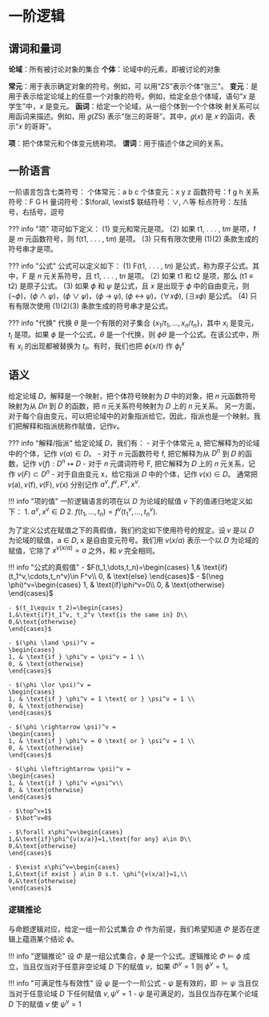 # 一阶逻辑

## 谓词和量词


**论域**：所有被讨论对象的集合
**个体**：论域中的元素，即被讨论的对象

**常元**：用于表示确定对象的符号。例如，可
以用“ZS”表示个体“张三”。
**变元**：是用于表示给定论域上的任意一个对象的符号。例如，给定全总个体域，语句“𝑥 是学生”中，𝑥 是变元。
**函词**：给定一个论域，从一组个体到一个个体映
射关系可以用函词来描述。例如，用 𝑔(ZS) 表示“张三的哥哥”。其中，𝑔(𝑥) 是 𝑥 的函词，表示“𝑥 的哥哥”。

**项**：把个体常元和个体变元统称项。
**谓词**：用于描述个体之间的关系。


## 一阶语言

一阶语言包含七类符号：
个体常元：a b c
个体变元：x y z
函数符号：f g h
关系符号：F G H
量词符号：$\forall, \exist$
联结符号：$\lor, \land$等
标点符号：左括号，右括号，逗号

??? info "项"
    项可如下定义：
    (1) 变元和常元是项。
    (2) 如果 t1, . . . , t𝑚 是项，f 是 𝑚 元函数符号，则 f(t1, . . . , t𝑚) 是项。
    (3) 只有有限次使用 (1)(2) 条款生成的符号串才是项。


??? info "公式"
    公式可以定义如下：
    (1) F(t1, . . . , t𝑛) 是公式，称为原子公式。其中，F 是 𝑛 元关系符号，且 t1, . . . , t𝑛 是项。
    (2) 如果 t1 和 t2 是项，那么 (t1 ≡ t2) 是原子公式。
    (3) 如果 𝜙 和 𝜓 是公式，且 𝑥 是出现于 𝜙 中的自由变元，则 (¬𝜙)，(𝜙 ∧ 𝜓)，(𝜙 ∨ 𝜓)，(𝜙 → 𝜓), (𝜙 ↔ 𝜓)，(∀𝑥𝜙), (∃𝑥𝜙) 是公式。
    (4) 只有有限次使用 (1)(2)(3) 条款生成的符号串才是公式。

??? info "代换"
    代换 $\theta$ 是一个有限的对子集合 $\{x_1/t_1,\dots, x_n/t_n\}$，其中 $x_i$ 是变元，$t_i$ 是项。如果 $\phi$ 是一个公式，$\theta$ 是一个代换，则 $\phi\theta$ 是一个公式。在该公式中，所有 $x_i$ 的出现都被替换为 $t_i$。有时，我们也把 $\phi\{x/t\}$    作 $\phi^{x}_t$


## 语义

给定论域 𝐷，解释是一个映射，把个体符号映射为 𝐷 中的对象，把 𝑛 元函数符号映射为从 𝐷𝑛 到 𝐷 的函数，把 𝑛 元关系符号映射为 𝐷 上的 𝑛 元关系。
另一方面，对于每个自由变元，可以把论域中的对象指派给它。因此，指派也是一个映射。我们把解释和指派统称作赋值，记作𝑣。

??? info "解释/指派"
    给定论域 $D$，我们有：
    - 对于个体常元 a, 把它解释为的论域中的个体，记作 $v(a)\in D$。
    - 对于 𝑛 元函数符号 f, 把它解释为从 $D^n$ 到 𝐷 的函数，记作 $v(f): D^n\mapsto D$
    - 对于 𝑛 元谓词符号 F, 把它解释为 𝐷 上的 𝑛 元关系，记作 $v(F)\subset D^n$
    - 对于自由变元 x，给它指派 𝐷 中的个体，记作 𝑣(x) ∈ 𝐷。
    通常把 𝑣(a), 𝑣(f), 𝑣(F), 𝑣(x) 分别记作 $a^v,f^v, F^v,x^v$.


!!! info "项的值"
    一阶逻辑语言的项在以 $D$ 为论域的赋值 $v$ 下的值递归地定义如下：
    1. $a^v,x^v\in D$
    2. $f(t_1,\dots,t_n)=f^v(t_1^v,\dots,t_n^v)$.


为了定义公式在赋值之下的真假值，我们约定如下使用符号的规定。设 𝑣 是以 𝐷 为论域的赋值，a ∈ 𝐷, x 是自由变元符号。我们用 $v(x/a)$ 表示一个以 𝐷 为论域的赋值，它除了 $x^{v(x/a)}=a$ 之外，和 $v$ 完全相同。


!!! info "公式的真假值"
    - $F(t_1,\dots,t_n)=\begin{cases}
    1,& \text{if}(t_1^v,\cdots,t_n^v)\in F^v\\
    0, & \text{else}
    \end{cases}$
    - $(\neg \phi)^v=\begin{cases}
    1, & \text{if}\phi^v=0\\
    0, & \text{otherwise}
    \end{cases}$

    - $(t_1\equiv t_2)=\begin{cases}
    1,&\text{if}t_1^v, t_2^v \text{is the same in} D\\
    0,&\text{otherwise}
    \end{cases}$

    - $(\phi \land \psi)^v =
    \begin{cases}
    1, & \text{if } \phi^v = \psi^v = 1 \\
    0, & \text{otherwise}
    \end{cases}$

    - $(\phi \lor \psi)^v =
    \begin{cases}
    1, & \text{if } \phi^v = 1 \text{ or } \psi^v = 1 \\
    0, & \text{otherwise}
    \end{cases}$

    - $(\phi \rightarrow \psi)^v =
    \begin{cases}
    1, & \text{if } \phi^v = 0 \text{ or } \psi^v = 1 \\
    0, & \text{otherwise}
    \end{cases}$

    - $(\phi \leftrightarrow \psi)^v =
    \begin{cases}
    1, & \text{if } \phi^v =\psi^v\\
    0, & \text{otherwise}
    \end{cases}$

    - $\top^v=1$
    - $\bot^v=0$

    - $\forall x\phi^v=\begin{cases}
    1,&\text{if}\phi^{v(x/a)}=1,\text{for any} a\in D\\
    0,&\text{otherwise}
    \end{cases}$

    - $\exist x\phi^v=\begin{cases}
    1,&\text{if exist } a\in D s.t. \phi^{v(x/a)}=1,\\
    0,&\text{otherwise}
    \end{cases}$

### 逻辑推论

与命题逻辑对应，给定一组一阶公式集合 $\Phi$ 作为前提，我们希望知道 $\Phi$ 是否在逻辑上蕴涵某个结论 $\phi$。

!!! info "逻辑推论"
    设 $\Phi$ 是一组公式集合，$\phi$ 是一个公式。逻辑推论 $\Phi \models \phi$ 成立，当且仅当对于任意非空论域 $D$ 下的赋值 $v$，如果 $\Phi^v=1$ 则 $\phi^v=1$。

!!! info "可满足性与有效性"
    设 $\psi$ 是一个一阶公式
    - $\psi$ 是有效的，即 $\models \psi$ 当且仅当对于任意论域 $D$ 下任何赋值 $v,\psi^v=1$
    - $\psi$ 是可满足的，当且仅当存在某个论域 $D$ 下的赋值 $v$ 使 $\psi^v=1$




